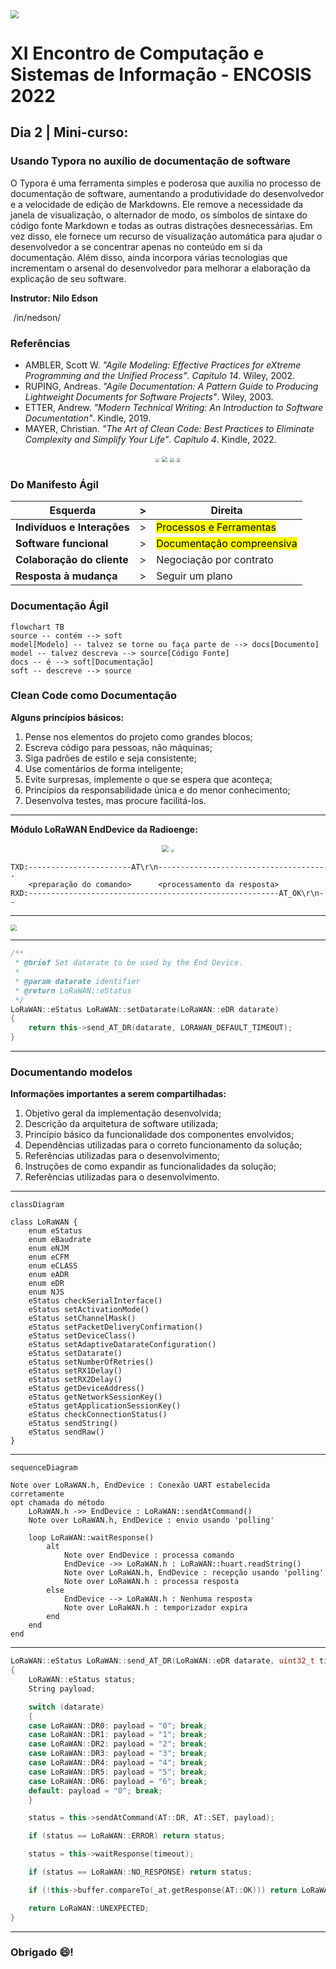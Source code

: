 <img src="./figures/typora-review.png" style="zoom:80%" />

# XI Encontro de Computação e Sistemas de Informação - ENCOSIS 2022





## Dia 2 | Mini-curso:

### Usando Typora no auxílio de documentação de software

O Typora é uma ferramenta simples e poderosa que auxilia no processo de documentação de software, aumentando a produtividade do desenvolvedor e a velocidade de edição de Markdowns. Ele remove a necessidade da janela de visualização, o alternador de modo, os símbolos de sintaxe do código fonte Markdown e todas as outras distrações desnecessárias. Em vez disso, ele fornece um recurso de visualização automática para ajudar o desenvolvedor a se concentrar apenas no conteúdo em si da documentação. Além disso, ainda incorpora várias tecnologias que incrementam o arsenal do desenvolvedor para melhorar a elaboração da explicação de seu software.

**Instrutor: Nilo Edson**

<div>
    <img src="./figures/linkedin-logo.png" style="zoom:3%"/>
    <a src="https://www.linkedin.com/in/nedson/">/in/nedson/</a>
</div>












### Referências

- AMBLER, Scott W. *"Agile Modeling: Effective Practices for eXtreme Programming and the Unified Process"*. *Capítulo 14*. Wiley, 2002.
- RUPING, Andreas. *"Agile Documentation: A Pattern Guide to Producing Lightweight Documents for Software Projects"*. Wiley, 2003.
- ETTER, Andrew. *"Modern Technical Writing: An Introduction to Software Documentation"*. Kindle, 2019.
- MAYER, Christian. *"The Art of Clean Code: Best Practices to Eliminate Complexity and Simplify Your Life"*. *Capítulo 4*. Kindle, 2022.

<div align="center">
    <img src="./figures/book1.jpg" style="zoom:40%"/>
    <img src="./figures/book2.jpg" style="zoom:55%"/>
    <img src="./figures/book3.jpg" style="zoom:45%"/>
    <img src="./figures/book4.jpg" style="zoom:42%"/>
</div>











### Do Manifesto Ágil

| Esquerda                    | >    | Direita                                |
| --------------------------- | ---- | -------------------------------------- |
| **Indivíduos e Interações** | >    | <mark>Processos e Ferramentas</mark>   |
| **Software funcional**      | >    | <mark>Documentação compreensiva</mark> |
| **Colaboração do cliente**  | >    | Negociação por contrato                |
| **Resposta à mudança**      | >    | Seguir um plano                        |

















### Documentação Ágil

```mermaid
flowchart TB
source -- contém --> soft
model[Modelo] -- talvez se torne ou faça parte de --> docs[Documento]
model -- talvez descreva --> source[Código Fonte]
docs -- é --> soft[Documentação]
soft -- descreve --> source
```











### Clean Code como Documentação

**Alguns princípios básicos:**

1. Pense nos elementos do projeto como grandes blocos;
2. Escreva código para pessoas, não máquinas;
3. Siga padrões de estilo e seja consistente;
4. Use comentários de forma inteligente;
5. Evite surpresas, implemente o que se espera que aconteça;
6. Princípios da responsabilidade única e do menor conhecimento;
7. Desenvolva testes, mas procure facilitá-los.













---







**Módulo LoRaWAN EndDevice da Radioenge:**





<div align="center">
    <img src="./figures/modulo-lorawan-radioenge.jpg" style="zoom:65%"/>
    <img src="./figures/radioenge-logo.png" style="zoom:30%"/>
</div>




```
TXD:-----------------------AT\r\n--------------------------------------
    <preparação do comando>      <processamento da resposta>
RXD:--------------------------------------------------------AT_OK\r\n--
```










---





<img src="./figures/use-comments.png" style="zoom:65%" />







---









```c++
/**
 * @brief Set datarate to be used by the End Device.
 * 
 * @param datarate identifier
 * @return LoRaWAN::eStatus 
 */
LoRaWAN::eStatus LoRaWAN::setDatarate(LoRaWAN::eDR datarate)
{
    return this->send_AT_DR(datarate, LORAWAN_DEFAULT_TIMEOUT);
}
```









---





### Documentando modelos

**Informações importantes a serem compartilhadas:**

1. Objetivo geral da implementação desenvolvida;
2. Descrição da arquitetura de software utilizada;
3. Princípio básico da funcionalidade dos componentes envolvidos;
4. Dependências utilizadas para o correto funcionamento da solução;
5. Referências utilizadas para o desenvolvimento;
6. Instruções de como expandir as funcionalidades da solução;
7. Referências utilizadas para o desenvolvimento.













---





```mermaid
classDiagram

class LoRaWAN {
	enum eStatus
	enum eBaudrate
	enum eNJM
	enum eCFM
	enum eCLASS
	enum eADR
	enum eDR
	enum NJS
	eStatus checkSerialInterface()
	eStatus setActivationMode()
	eStatus setChannelMask()
	eStatus setPacketDeliveryConfirmation()
	eStatus setDeviceClass()
	eStatus setAdaptiveDatarateConfiguration()
	eStatus setDatarate()
	eStatus setNumberOfRetries()
	eStatus setRX1Delay()
	eStatus setRX2Delay()
	eStatus getDeviceAddress()
	eStatus getNetworkSessionKey()
	eStatus getApplicationSessionKey()
	eStatus checkConnectionStatus()
	eStatus sendString()
	eStatus sendRaw()
}
```





---





```mermaid
sequenceDiagram

Note over LoRaWAN.h, EndDevice : Conexão UART estabelecida corretamente
opt chamada do método
    LoRaWAN.h ->> EndDevice : LoRaWAN::sendAtCommand()
    Note over LoRaWAN.h, EndDevice : envio usando 'polling'

    loop LoRaWAN::waitResponse()
        alt
        	Note over EndDevice : processa comando
            EndDevice ->> LoRaWAN.h : LoRaWAN::huart.readString()
            Note over LoRaWAN.h, EndDevice : recepção usando 'polling'
            Note over LoRaWAN.h : processa resposta
        else
            EndDevice --> LoRaWAN.h : Nenhuma resposta
            Note over LoRaWAN.h : temporizador expira
        end
    end
end
```





---



```c++
LoRaWAN::eStatus LoRaWAN::send_AT_DR(LoRaWAN::eDR datarate, uint32_t timeout)
{
    LoRaWAN::eStatus status;
    String payload;

    switch (datarate)
    {
    case LoRaWAN::DR0: payload = "0"; break;
    case LoRaWAN::DR1: payload = "1"; break;
    case LoRaWAN::DR2: payload = "2"; break;
    case LoRaWAN::DR3: payload = "3"; break;
    case LoRaWAN::DR4: payload = "4"; break;
    case LoRaWAN::DR5: payload = "5"; break;
    case LoRaWAN::DR6: payload = "6"; break;
    default: payload = "0"; break;
    }

    status = this->sendAtCommand(AT::DR, AT::SET, payload);

    if (status == LoRaWAN::ERROR) return status;

    status = this->waitResponse(timeout);

    if (status == LoRaWAN::NO_RESPONSE) return status;

    if (!this->buffer.compareTo(_at.getResponse(AT::OK))) return LoRaWAN::OK;

    return LoRaWAN::UNEXPECTED;
}
```



---









### Obrigado :smile:!







